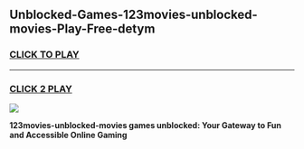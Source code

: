 
## Unblocked-Games-123movies-unblocked-movies-Play-Free-detym
<h3>
<a href="https://premium76.site?title=123movies-unblocked-movies&ref=10A">CLICK TO PLAY</a></h3>
<hr>

<h3>
<a href="https://premium76.site?title=123movies-unblocked-movies&ref=10A">CLICK 2 PLAY</a>
  
</h3>

<a href="https://premium76.site?title=123movies-unblocked-movies&ref=10A"><img src="https://clearcache.store/games.png"></a>


**123movies-unblocked-movies games unblocked: Your Gateway to Fun and Accessible Online Gaming**
